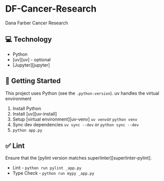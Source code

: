 # DF-Cancer-Research
Dana Farber Cancer Research

## 💻 Technology

- Python
- [uv][uv] - optional
- [Jupyter][jupyter]

## 🚀 Getting Started

This project uses Python (see the `.python-version`). uv handles the virtual environment

1. Install Python
2. Install [uv][uv-install] 
3. Setup [virtual environment][uv-venv] `uv venv`or `python venv`
4. Sync dev dependencies `uv sync --dev` or `python sync --dev`
5. `python app.py`

## ✅ Lint

Ensure that the [pylint version matches superlinter][superlinter-pylint].

- Lint - `python run pylint _app.py`
- Type Check - `python run mypy _app.py`



